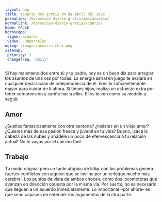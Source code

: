 ```yaml
---
layout: amp
title: acuario hoy gratis 04 de abril del 2025 
permalink: /horoscopo-diario-gratis/amp/acuario/
normallink: /horoscopo-diario-gratis/acuario/
home: FALSE
horoscopo:
 signo: acuario
 video: -DQpmrrAIeU
ogimg: /images/acuario_char.png
sitemap:
 priority: 1
 changefreq: 'daily'
---
```



Si hay malentendidos entre tú y tu padre, hoy es un buen día para arreglar los asuntos de una vez por todas. La energía astral en juego te avalará en cualquier declaración de independencia de él. Eres lo suficientemente mayor para cuidar de ti ahora. Si tienes hijos, realiza un esfuerzo extra por tener comprensión y cariño hacia ellos. Ellos te ven como su modelo a seguir.

## Amor

¿Sueñas fantasiosamente con otra persona? ¿Insistes en un viejo amor? ¿Quieres más de esa pasión fresca y juvenil en tu vida? Bueno, ¡saca la cabeza de las nubes y añádele un poco de efervescencia a tu relación actual! No te vayas por el camino fácil.

## Trabajo

Tu modo original pero un tanto utópico de lidiar con los problemas genera fuertes conflictos con alguien que se inclina por un enfoque mucho más cerebral. Los puntos de vista de ambos chocan, como dos locomotoras que avanzan en dirección opuesta por la misma vía. Por suerte, no es necesario que lleguen a un acuerdo inmediatamente. Lo importante –por ahora– es que sean capaces de entender los argumentos de la otra parte.